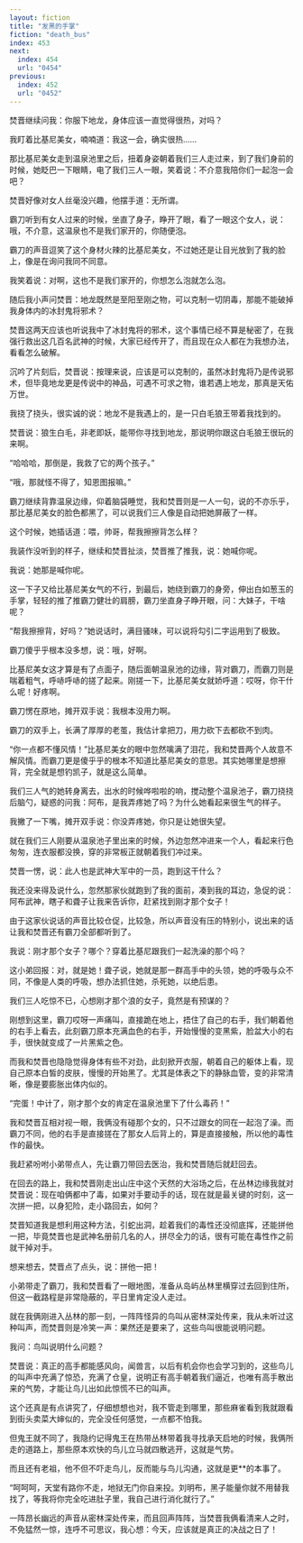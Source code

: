 ```yaml
---
layout: fiction
title: "发黑的手掌"
fiction: "death_bus"
index: 453
next:
  index: 454
  url: "0454"
previous:
  index: 452
  url: "0452"
---
```

焚晋继续问我：你服下地龙，身体应该一直觉得很热，对吗？

我盯着比基尼美女，喃喃道：我这一会，确实很热……

那比基尼美女走到温泉池里之后，扭着身姿朝着我们三人走过来，到了我们身前的时候，她眨巴一下眼睛，电了我们三人一眼，笑着说：不介意我陪你们一起泡一会吧？

焚晋好像对女人丝毫没兴趣，他摆手道：无所谓。

霸刀听到有女人过来的时候，坐直了身子，睁开了眼，看了一眼这个女人，说：哦，不介意，这温泉也不是我们家开的，你随便泡。

霸刀的声音逗笑了这个身材火辣的比基尼美女，不过她还是让目光放到了我的脸上，像是在询问我同不同意。

我笑着说：对啊，这也不是我们家开的，你想怎么泡就怎么泡。

随后我小声问焚晋：地龙既然是至阳至刚之物，可以克制一切阴毒，那能不能破掉我身体内的冰封鬼将邪术？

焚晋这两天应该也听说我中了冰封鬼将的邪术，这个事情已经不算是秘密了，在我强行救出这几百名武神的时候，大家已经传开了，而且现在众人都在为我想办法，看看怎么破解。

沉吟了片刻后，焚晋说：按理来说，应该是可以克制的，虽然冰封鬼将乃是传说邪术，但毕竟地龙更是传说中的神品，可遇不可求之物，谁若遇上地龙，那真是天佑万世。

我挠了挠头，很实诚的说：地龙不是我遇上的，是一只白毛狼王带着我找到的。

焚晋说：狼生白毛，非老即妖，能带你寻找到地龙，那说明你跟这白毛狼王很玩的来啊。

“哈哈哈，那倒是，我救了它的两个孩子。”

“哦，那就怪不得了，知恩图报嘛。”

霸刀继续背靠温泉边缘，仰着脑袋睡觉，我和焚晋则是一人一句，说的不亦乐乎，那比基尼美女的脸色都黑了，可以说我们三人像是自动把她屏蔽了一样。

这个时候，她插话道：喂，帅哥，帮我擦擦背怎么样？

我装作没听到的样子，继续和焚晋扯淡，焚晋推了推我，说：她喊你呢。

我说：她那是喊你呢。

这一下子又给比基尼美女气的不行，到最后，她绕到霸刀的身旁，伸出白如葱玉的手掌，轻轻的推了推霸刀健壮的肩膀，霸刀坐直身子睁开眼，问：大妹子，干啥呢？

“帮我擦擦背，好吗？”她说话时，满目骚味，可以说将勾引二字运用到了极致。

霸刀傻乎乎根本没多想，说：哦，好啊。

比基尼美女这才算是有了点面子，随后面朝温泉池的边缘，背对霸刀，而霸刀则是喘着粗气，呼哧呼哧的搓了起来。刚搓一下，比基尼美女就娇呼道：哎呀，你干什么呢！好疼啊。

霸刀愣在原地，摊开双手说：我根本没用力啊。

霸刀的双手上，长满了厚厚的老茧，我估计拿把刀，用力砍下去都砍不到肉。

“你一点都不懂风情！”比基尼美女的眼中忽然噙满了泪花，我和焚晋两个人故意不解风情。而霸刀更是傻乎乎的根本不知道比基尼美女的意思。其实她哪里是想擦背，完全就是想钓凯子，就是这么简单。

我们三人气的她转身离去，出水的时候哗啦啦的响，搅动整个温泉池子，霸刀挠挠后脑勺，疑惑的问我：阿布，是我弄疼她了吗？为什么她看起来很生气的样子。

我撇了一下嘴，摊开双手说：你没弄疼她，你只是让她很失望。

就在我们三人刚要从温泉池子里出来的时候，外边忽然冲进来一个人，看起来行色匆匆，连衣服都没换，穿的非常板正就朝着我们冲过来。

焚晋一愣，说：此人也是武神大军中的一员，跑到这干什么？

我还没来得及说什么，忽然那家伙就跑到了我的面前，凑到我的耳边，急促的说：阿布武神，瞎子和聋子让我来告诉你，赶紧找到刚才那个女子！

由于这家伙说话的声音比较仓促，比较急，所以声音没有压的特别小，说出来的话让我和焚晋还有霸刀全部都听到了。

我说：刚才那个女子？哪个？穿着比基尼跟我们一起洗澡的那个吗？

这小弟回报：对，就是她！聋子说，她就是那一群高手中的头领，她的呼吸与众不同，不像是人类的呼吸，想办法抓住她，杀死她，以绝后患。

我们三人吃惊不已，心想刚才那个浪的女子，竟然是有预谋的？

刚想到这里，霸刀哎呀一声痛叫，直接跪在地上，捂住了自己的右手，我们朝着他的右手上看去，此刻霸刀原本充满血色的右手，开始慢慢的变黑紫，脸盆大小的右手，很快就变成了一片黑紫之色。

而我和焚晋也隐隐觉得身体有些不对劲，此刻掀开衣服，朝着自己的躯体上看，现自己原本白皙的皮肤，慢慢的开始黑了。尤其是体表之下的静脉血管，变的非常清晰，像是要膨胀出体内似的。

“完蛋！中计了，刚才那个女的肯定在温泉池里下了什么毒药！”

我和焚晋互相对视一眼，我俩没有碰那个女的，只不过跟女的同在一起泡了澡。而霸刀不同，他的右手是直接搓在了那女人后背上的，算是直接接触，所以他的毒性作的最快。

我赶紧吩咐小弟带点人，先让霸刀带回去医治，我和焚晋随后就赶回去。

在回去的路上，我和焚晋刚走出山庄中这个天然的大浴场之后，在丛林边缘我就对焚晋说：现在咱俩都中了毒，如果对手要动手的话，现在就是最关键的时刻，这一次拼一把，以身犯险，走小路回去，如何？

焚晋知道我是想利用这种方法，引蛇出洞，趁着我们的毒性还没彻底挥，还能拼他一把，毕竟焚晋也是武神名册前几名的人，拼尽全力的话，很有可能在毒性作之前就干掉对手。

想来想去，焚晋点了点头，说：拼他一把！

小弟带走了霸刀，我和焚晋看了一眼地图，准备从岛屿丛林里横穿过去回到住所，但这一截路程是非常隐蔽的，平日里肯定没人走过。

就在我俩刚进入丛林的那一刻，一阵阵怪异的鸟叫从密林深处传来，我从未听过这种叫声，而焚晋则是冷笑一声：果然还是要来了，这些鸟叫很能说明问题。

我问：鸟叫说明什么问题？

焚晋说：真正的高手都能感风向，闻兽言，以后有机会你也会学习到的，这些鸟儿的叫声中充满了惊恐，充满了仓皇，说明正有高手朝着我们逼近，也唯有高手散出来的气势，才能让鸟儿出如此惊慌不已的叫声。

这个还真是有点讲究了，仔细想想也对，我不管走到哪里，那些麻雀看到我就跟看到街头卖菜大婶似的，完全没任何感觉，一点都不怕我。

但鬼王就不同了，我隐约记得鬼王在热带丛林带着我寻找承天启地的时候，我俩所走的道路上，那些原本欢快的鸟儿立马就四散逃开，这就是气势。

而且还有老祖，他不但不吓走鸟儿，反而能与鸟儿沟通，这就是更**的本事了。

“呵呵呵，天堂有路你不走，地狱无门你自来投。刘明布，黑子能量你就不用替我找了，等我将你完全吃进肚子里，我自己进行消化就行了。”

一阵昂长幽远的声音从密林深处传来，而且回声阵阵，当焚晋我俩看清来人之时，不免猛然一惊，连呼不可思议，我心想：今天，应该就是真正的决战之日了！